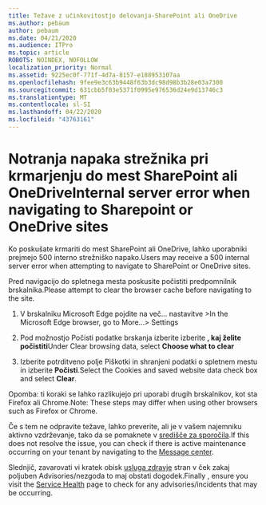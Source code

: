 ```yaml
---
title: Težave z učinkovitostjo delovanja-SharePoint ali OneDrive
ms.author: pebaum
author: pebaum
ms.date: 04/21/2020
ms.audience: ITPro
ms.topic: article
ROBOTS: NOINDEX, NOFOLLOW
localization_priority: Normal
ms.assetid: 9225ec0f-771f-4d7a-8157-e188953107aa
ms.openlocfilehash: 9fee9e3c63b9448f63b3dc98d98b3b28e03a7300
ms.sourcegitcommit: 631cbb5f03e5371f0995e976536d24e9d13746c3
ms.translationtype: MT
ms.contentlocale: sl-SI
ms.lasthandoff: 04/22/2020
ms.locfileid: "43763161"
---
```

# <a name="internal-server-error-when-navigating-to-sharepoint-or-onedrive-sites"></a><span data-ttu-id="ed8c4-102">Notranja napaka strežnika pri krmarjenju do mest SharePoint ali OneDrive</span><span class="sxs-lookup"><span data-stu-id="ed8c4-102">Internal server error when navigating to Sharepoint or OneDrive sites</span></span>

<span data-ttu-id="ed8c4-103">Ko poskušate krmariti do mest SharePoint ali OneDrive, lahko uporabniki prejmejo 500 interno strežniško napako.</span><span class="sxs-lookup"><span data-stu-id="ed8c4-103">Users may receive a 500 internal server error when attempting to navigate to SharePoint or OneDrive sites.</span></span> 

<span data-ttu-id="ed8c4-104">Pred navigacijo do spletnega mesta poskusite počistiti predpomnilnik brskalnika.</span><span class="sxs-lookup"><span data-stu-id="ed8c4-104">Please attempt to clear the browser cache before navigating to the site.</span></span>


1. <span data-ttu-id="ed8c4-105">V brskalniku Microsoft Edge pojdite na več... nastavitve ></span><span class="sxs-lookup"><span data-stu-id="ed8c4-105">In the Microsoft Edge browser, go to More...> Settings</span></span>

2. <span data-ttu-id="ed8c4-106">Pod možnostjo Počisti podatke brskanja izberite izberite **, kaj želite počistiti**</span><span class="sxs-lookup"><span data-stu-id="ed8c4-106">Under Clear browsing data, select **Choose what to clear**</span></span>

3. <span data-ttu-id="ed8c4-107">Izberite potrditveno polje Piškotki in shranjeni podatki o spletnem mestu in izberite **Počisti**.</span><span class="sxs-lookup"><span data-stu-id="ed8c4-107">Select the Cookies and saved website data check box and select **Clear**.</span></span>

<span data-ttu-id="ed8c4-108">Opomba: ti koraki se lahko razlikujejo pri uporabi drugih brskalnikov, kot sta Firefox ali Chrome.</span><span class="sxs-lookup"><span data-stu-id="ed8c4-108">Note: These steps may differ when using other browsers such as Firefox or Chrome.</span></span>

<span data-ttu-id="ed8c4-109">Če s tem ne odpravite težave, lahko preverite, ali je v vašem najemniku aktivno vzdrževanje, tako da se pomaknete v [središče za sporočila](https://portal.office.com/adminportal/home#/MessageCenter).</span><span class="sxs-lookup"><span data-stu-id="ed8c4-109">If this does not resolve the issue, you can check if there is active maintenance occurring on your tenant by navigating to the [Message center](https://portal.office.com/adminportal/home#/MessageCenter).</span></span>

<span data-ttu-id="ed8c4-110">Slednjič, zavarovati vi kratek obisk [usluga zdravje](https://portal.office.com/adminportal/home#/servicehealth) stran v ček zakaj poljuben Advisories/nezgoda to maj obstati dogodek.</span><span class="sxs-lookup"><span data-stu-id="ed8c4-110">Finally , ensure you visit the [Service Health](https://portal.office.com/adminportal/home#/servicehealth) page to check for any advisories/incidents that may be occurring.</span></span>

